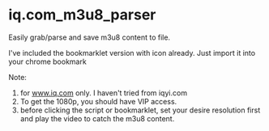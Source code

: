 # iq.com_m3u8_parser
Easily grab/parse and save m3u8 content to file.

I've included the bookmarklet version with icon already. Just import it into your chrome bookmark 

Note: 
1. for www.iq.com only. I haven't tried from iqyi.com
2. To get the 1080p, you should have VIP access.
3. before clicking the script or bookmarklet, set your desire resolution first and play the video to catch the m3u8 content.
